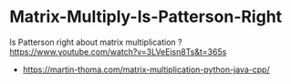 # Matrix-Multiply-Is-Patterson-Right

Is Patterson right about matrix multiplication ?
https://www.youtube.com/watch?v=3LVeEjsn8Ts&t=365s

* https://martin-thoma.com/matrix-multiplication-python-java-cpp/
   